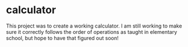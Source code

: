 # calculator

This project was to create a working calculator. I am still working to make sure it correctly follows the order of operations as taught in elementary school, but hope to have that figured out soon!
